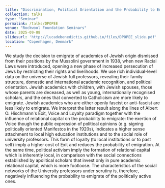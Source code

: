 ```yaml
---
title: "Discrimination, Political Orientation and the Probability to Emigrate and Escape: University Professors in Fascist Italy"
collection: talks
type: "Seminar"
permalink: /talks/DPOPEE
venue: "Rockwool Foundation Seminars"
date: 2025-09-08
slidesurl: 'http://lucadebenedictis.github.io/files/DPOPEE_slide.pdf'
location: "Copenhagen, Denmark"
---
```


We study the decision to emigrate of academics of Jewish origin dismissed from their positions by the Mussolini government in 1938, when new Racial Laws were introduced, opening a new phase of increased persecution of Jews by restricting their rights and livelihoods. We use rich individual-level data on the universe of Jewish full professors, revealing their family structure, domestic and international academic recognition, and political orientation. Jewish academics with children, with Jewish spouses, those whose parents are deceased, as well as young, internationally recognised scholars, and the ones that converted to Catholicism are more likely to emigrate. Jewish academics who are either openly fascist or anti-fascist are less likely to emigrate. We interpret the latter result along the lines of Albert O. Hischmann's Exit, Voice and Loyalty paradigm together with the influence of relational capital on the probability to emigrate: the exertion of Voice though the public expression of political opinions (e.g. signing politically oriented Manifestos in the 1920s), indicates a higher sense attachment to local high education institutions and to the social role of university professors. This form of loyalty (to local institutions or to past self) imply a higher cost of Exit and reduces the probability of emigration. At the same time, political activism imply the formation of relational capital which is inherently local, in comparison with the social connections established by apolitical scholars that invest only in pure academic relational capital, which is more footloose. The characteristics of the social networks of the University professors under scrutiny is, therefore, negatively influencing the probability to emigrate of the politically active ones.
